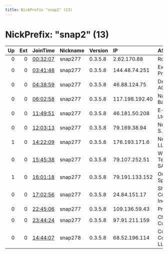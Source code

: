 ```yaml
---
title: NickPrefix "snap2" (13)
---
```


# NickPrefix: "snap2" (13)

|   Up |   Ext | JoinTime                                                                                            | Nickname   | Version   | IP             | AS                                | CC   |   ORp |   Dirp | OS    | Contact   |   eFamMembers |
|-----:|------:|:----------------------------------------------------------------------------------------------------|:-----------|:----------|:---------------|:----------------------------------|:-----|------:|-------:|:------|:----------|--------------:|
|    0 |     0 | [00:32:07](https://metrics.torproject.org/rs.html#details/74461722311C0BF69DA236956935F4E79F6FF37E) | snap277    | 0.3.5.8   | 2.62.170.88    | Rostelecom                        | ru   | 46133 |      0 | Linux | None      |             1 |
|    0 |     0 | [03:41:48](https://metrics.torproject.org/rs.html#details/2A74955C867BDC002F90CD6626B7A6E863D27CFD) | snap277    | 0.3.5.8   | 144.48.74.251  | Excitel Broadband Private Limited | in   | 43697 |      0 | Linux | None      |             1 |
|    0 |     0 | [04:38:59](https://metrics.torproject.org/rs.html#details/1CE238688B8AE972D248A4343F71E15A039A551F) | snap277    | 0.3.5.8   | 46.88.124.75   | Deutsche Telekom AG               | de   | 35377 |      0 | Linux | None      |             1 |
|    0 |     0 | [06:02:58](https://metrics.torproject.org/rs.html#details/17D69F9F4359318BA75B50FB6658388A282A1F76) | snap277    | 0.3.5.8   | 117.198.192.40 | National Internet Backbone        | in   | 43933 |      0 | Linux | None      |             1 |
|    0 |     0 | [11:49:51](https://metrics.torproject.org/rs.html#details/9C1B497C5BDD6E5E78EBCD5065CA9E2BED9AC64B) | snap277    | 0.3.5.8   | 46.181.50.208  | E-Light-Telecom Ltd.              | ru   | 41307 |      0 | Linux | None      |             1 |
|    0 |     0 | [12:03:13](https://metrics.torproject.org/rs.html#details/F1354AE6852C2D706505593181DEA8F58165D966) | snap277    | 0.3.5.8   | 79.169.38.94   | Nos Comunicacoes, S.A.            | pt   | 36547 |      0 | Linux | None      |             1 |
|    1 |     0 | [14:22:09](https://metrics.torproject.org/rs.html#details/7A91E4DBC3CF4A90D1A2AD02C690DBE5143023F5) | snap277    | 0.3.5.8   | 176.193.171.6  | Net By Net Holding LLC            | ru   | 37703 |      0 | Linux | None      |             1 |
|    0 |     0 | [15:45:38](https://metrics.torproject.org/rs.html#details/EC9ACF45497DBB8AAC79B6FB2852BCB680E0B558) | snap277    | 0.3.5.8   | 79.107.252.51  | Wind Hellas Telecommunications SA | gr   | 40269 |      0 | Linux | None      |             1 |
|    1 |     0 | [16:01:18](https://metrics.torproject.org/rs.html#details/D269D5F42AF0E64BC965D03356BEC28021FA083D) | snap277    | 0.3.5.8   | 79.191.133.152 | Orange Polska Spolka Akcyjna      | pl   | 37497 |      0 | Linux | None      |             1 |
|    0 |     0 | [17:02:56](https://metrics.torproject.org/rs.html#details/45ABC925FF07223AFE0456C923840B53EC3C5065) | snap277    | 0.3.5.8   | 24.84.151.17   | Shaw Communications Inc.          | ca   | 45909 |      0 | Linux | None      |             1 |
|    0 |     0 | [22:45:06](https://metrics.torproject.org/rs.html#details/224C9C7128D90CB2A72C027A2592376B5DA9B655) | snap277    | 0.3.5.8   | 109.136.59.43  | Proximus NV                       | be   | 37937 |      0 | Linux | None      |             1 |
|    0 |     0 | [23:44:24](https://metrics.torproject.org/rs.html#details/3FC7599D307B971111EFA76BE89D8D3097826BC9) | snap277    | 0.3.5.8   | 97.91.211.159  | Charter Communications            | us   | 35351 |      0 | Linux | None      |             1 |
|    0 |     0 | [14:44:07](https://metrics.torproject.org/rs.html#details/706D74750DE4ECA07B72FCED66596AA0E2098E74) | snap278    | 0.3.5.8   | 68.52.196.114  | Comcast Cable Communications, LLC | us   | 37303 |      0 | Linux | None      |             1 |
